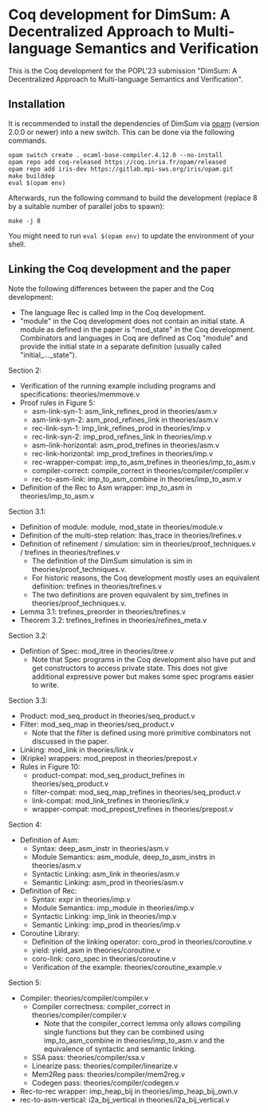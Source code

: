 # Coq development for DimSum: A Decentralized Approach to Multi-language Semantics and Verification

This is the Coq development for the POPL'23 submission "DimSum: A Decentralized Approach to Multi-language Semantics and Verification".

## Installation

It is recommended to install the dependencies of DimSum via [opam](https://opam.ocaml.org/doc/Install.html)
(version 2.0.0 or newer) into a new switch. This can be done via the
following commands.

```
opam switch create . ocaml-base-compiler.4.12.0 --no-install
opam repo add coq-released https://coq.inria.fr/opam/released
opam repo add iris-dev https://gitlab.mpi-sws.org/iris/opam.git
make builddep
eval $(opam env)
```

Afterwards, run the following command to build the development (replace 8 by a suitable number of parallel jobs to spawn):

```
make -j 8
```

You might need to run `eval $(opam env)` to update the environment of your shell.

## Linking the Coq development and the paper

Note the following differences between the paper and the Coq development:
- The language Rec is called Imp in the Coq development.
- "module" in the Coq development does not contain an initial state. A
  module as defined in the paper is "mod_state" in the Coq
  development. Combinators and languages in Coq are defined as Coq
  "module" and provide the initial state in a separate definition
  (usually called "initial_..._state").

Section 2:
- Verification of the running example including programs and specifications: theories/memmove.v
- Proof rules in Figure 5:
  - asm-link-syn-1: asm_link_refines_prod in theories/asm.v
  - asm-link-syn-2: asm_prod_refines_link in theories/asm.v
  - rec-link-syn-1: imp_link_refines_prod in theories/imp.v
  - rec-link-syn-2: imp_prod_refines_link in theories/imp.v
  - asm-link-horizontal: asm_prod_trefines in theories/asm.v
  - rec-link-horizontal: imp_prod_trefines in theories/imp.v
  - rec-wrapper-compat: imp_to_asm_trefines in theories/imp_to_asm.v
  - compiler-correct: compile_correct in theories/compiler/compiler.v
  - rec-to-asm-link: imp_to_asm_combine in theories/imp_to_asm.v
- Definition of the Rec to Asm wrapper: imp_to_asm in theories/imp_to_asm.v

Section 3.1:
- Definition of module: module, mod_state in theories/module.v
- Definition of the multi-step relation: lhas_trace in theories/lrefines.v
- Definition of refinement / simulation: sim in theories/proof_techniques.v / trefines in theories/trefines.v
  - The definition of the DimSum simulation is sim in theories/proof_techniques.v.
  - For historic reasons, the Coq development mostly uses an
    equivalent definition: trefines in theories/trefines.v
  - The two definitions are proven equivalent by sim_trefines in theories/proof_techniques.v.
- Lemma 3.1: trefines_preorder in theories/trefines.v
- Theorem 3.2: trefines_lrefines in theories/refines_meta.v

Section 3.2:
- Defintion of Spec: mod_itree in theories/itree.v
  - Note that Spec programs in the Coq development also have put and
    get constructors to access private state. This does not give
    additional expressive power but makes some spec programs easier to
    write.

Section 3.3:
- Product: mod_seq_product in theories/seq_product.v
- Filter: mod_seq_map in theories/seq_product.v
  - Note that the filter is defined using more primitive combinators
    not discussed in the paper.
- Linking: mod_link in theories/link.v
- (Kripke) wrappers: mod_prepost in theories/prepost.v
- Rules in Figure 10:
  - product-compat: mod_seq_product_trefines in theories/seq_product.v
  - filter-compat: mod_seq_map_trefines in theories/seq_product.v
  - link-compat: mod_link_trefines in theories/link.v
  - wrapper-compat: mod_prepost_trefines in theories/prepost.v

Section 4:
- Definition of Asm:
  - Syntax: deep_asm_instr in theories/asm.v
  - Module Semantics: asm_module, deep_to_asm_instrs in theories/asm.v
  - Syntactic Linking: asm_link in theories/asm.v
  - Semantic Linking: asm_prod in theories/asm.v
- Definition of Rec:
  - Syntax: expr in theories/imp.v
  - Module Semantics: imp_module in theories/imp.v
  - Syntactic Linking: imp_link in theories/imp.v
  - Semantic Linking: imp_prod in theories/imp.v
- Coroutine Library:
  - Definition of the linking operator: coro_prod in theories/coroutine.v
  - yield: yield_asm in theories/coroutine.v
  - coro-link: coro_spec in theories/coroutine.v
  - Verification of the example: theories/coroutine_example.v

Section 5:
- Compiler: theories/compiler/compiler.v
  - Compiler correctness: compiler_correct in theories/compiler/compiler.v
    - Note that the compiler_correct lemma only allows compiling
      single functions but they can be combined using
      imp_to_asm_combine in theories/imp_to_asm.v and the equivalence
      of syntactic and semantic linking.
  - SSA pass: theories/compiler/ssa.v
  - Linearize pass: theories/compiler/linearize.v
  - Mem2Reg pass: theories/compiler/mem2reg.v
  - Codegen pass: theories/compiler/codegen.v
- Rec-to-rec wrapper: imp_heap_bij in theories/imp_heap_bij_own.v
- rec-to-asm-vertical: i2a_bij_vertical in theories/i2a_bij_vertical.v
